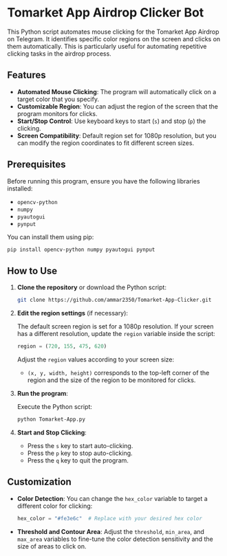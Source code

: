 # Tomarket App Airdrop Clicker Bot

This Python script automates mouse clicking for the Tomarket App Airdrop on Telegram. It identifies specific color regions on the screen and clicks on them automatically. This is particularly useful for automating repetitive clicking tasks in the airdrop process.

## Features

- **Automated Mouse Clicking**: The program will automatically click on a target color that you specify.
- **Customizable Region**: You can adjust the region of the screen that the program monitors for clicks.
- **Start/Stop Control**: Use keyboard keys to start (`s`) and stop (`p`) the clicking.
- **Screen Compatibility**: Default region set for 1080p resolution, but you can modify the region coordinates to fit different screen sizes.

## Prerequisites

Before running this program, ensure you have the following libraries installed:

- `opencv-python`
- `numpy`
- `pyautogui`
- `pynput`

You can install them using pip:

```bash
pip install opencv-python numpy pyautogui pynput
```

## How to Use

1. **Clone the repository** or download the Python script:

   ```bash
   git clone https://github.com/ammar2350/Tomarket-App-Clicker.git
   ```

2. **Edit the region settings** (if necessary):

   The default screen region is set for a 1080p resolution. If your screen has a different resolution, update the `region` variable inside the script:

   ```python
   region = (720, 155, 475, 620)
   ```

   Adjust the `region` values according to your screen size:
   - `(x, y, width, height)` corresponds to the top-left corner of the region and the size of the region to be monitored for clicks.

3. **Run the program**:

   Execute the Python script:

   ```bash
   python Tomarket-App.py
   ```

4. **Start and Stop Clicking**:

   - Press the `s` key to start auto-clicking.
   - Press the `p` key to stop auto-clicking.
   - Press the `q` key to quit the program.

## Customization

- **Color Detection**: You can change the `hex_color` variable to target a different color for clicking:

  ```python
  hex_color = "#fe3e6c"  # Replace with your desired hex color
  ```

- **Threshold and Contour Area**: Adjust the `threshold`, `min_area`, and `max_area` variables to fine-tune the color detection sensitivity and the size of areas to click on.
